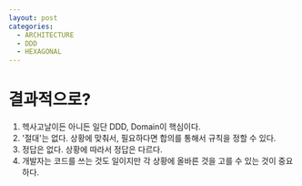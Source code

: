 ```yaml
---
layout: post
categories:
  - ARCHITECTURE
  - DDD
  - HEXAGONAL
---
```


# 결과적으로?

1. 헥사고날이든 아니든 일단 DDD, Domain이 핵심이다.
2. '절대'는 없다. 상황에 맞춰서, 필요하다면 합의를 통해서 규칙을 정할 수 있다.
3. 정답은 없다. 상황에 따라서 정답은 다르다.
4. 개발자는 코드를 쓰는 것도 일이지만 각 상황에 올바른 것을 고를 수 있는 것이 중요하다.